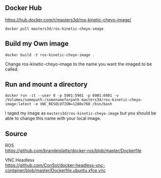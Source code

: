## Docker Hub
https://hub.docker.com/r/masters3d/ros-kinetic-cheyo-image/

`docker pull masters3d/ros-kinetic-cheyo-image`

## Build my Own image
`docker build -t ros-kinetic-cheyo-image .`

Change ros-kinetic-cheyo-image to the name you want the imaged to be called. 

## Run and mount a directory
`docker run -it --user 0 -p 5901:5901 -p 6901:6901 -v /Volumes/somepath:/somenameforpath masters3d/ros-kinetic-cheyo-image:latest -e VNC_RESOLUTION=1280x768 /bin/bash`

I taged my image as `masters3d/ros-kinetic-cheyo-image` but you should be able to change this name with your local image. 

## Source 

ROS  
https://github.com/brandeislatte/docker-ros/blob/master/Dockerfile

VNC Headless  
https://github.com/ConSol/docker-headless-vnc-container/blob/master/Dockerfile.ubuntu.xfce.vnc


